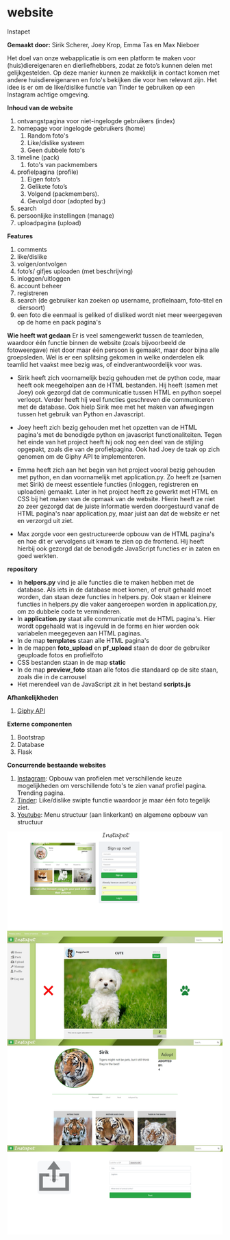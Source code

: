 # website
Instapet

<b>Gemaakt door:</b>
Sirik Scherer, Joey Krop, Emma Tas en Max Nieboer

Het doel van onze webapplicatie is om een platform te maken voor (huis)diereigenaren en dierliefhebbers, zodat ze foto’s kunnen delen met gelijkgestelden. Op deze manier kunnen ze makkelijk in contact komen met andere huisdiereigenaren en foto's bekijken die voor hen relevant zijn. Het idee is er om de like/dislike functie van Tinder te gebruiken op een Instagram achtige omgeving.

<b>Inhoud van de website</b>
1.  ontvangstpagina voor niet-ingelogde gebruikers (index)
2.  homepage voor ingelogde gebruikers (home)
    1. Random foto's
    2. Like/dislike systeem
    3. Geen dubbele foto's
3.  timeline (pack)
    1. foto's van packmembers
4.  profielpagina (profile)
    1. Eigen foto’s
    2. Gelikete foto’s
    3. Volgend (packmembers).
    4. Gevolgd door (adopted by:)
5.  search
6.  persoonlijke instellingen (manage)
7.  uploadpagina (upload)

<b>Features</b>
1.	comments
2.	like/dislike
3.	volgen/ontvolgen
4.	foto’s/ gifjes uploaden (met beschrijving)
5.	inloggen/uitloggen
6.	account beheer
7.  registreren
8.  search (de gebruiker kan zoeken op username, profielnaam, foto-titel en diersoort)
9.  een foto die eenmaal is geliked of disliked wordt niet meer weergegeven op de home en pack pagina's

<b>Wie heeft wat gedaan</b>
Er is veel samengewerkt tussen de teamleden, waardoor één functie binnen de website (zoals bijvoorbeeld de fotoweergave) niet door maar één persoon is gemaakt, maar door bijna alle groepsleden. Wel is er een splitsing gekomen in welke onderdelen elk teamlid het vaakst mee bezig was, of eindverantwoordelijk voor was.

- Sirik heeft zich voornamelijk bezig gehouden met de python code, maar heeft ook meegeholpen aan de HTML bestanden. Hij heeft (samen met Joey) ook gezorgd dat de communicatie tussen HTML en python soepel verloopt. Verder heeft hij veel functies geschreven die communiceren met de database. Ook hielp Sirik mee met het maken van afwegingen tussen het gebruik van Python en Javascript.

- Joey heeft zich bezig gehouden met het opzetten van de HTML pagina's met de benodigde python en javascript functionaliteiten. Tegen het einde van het project heeft hij ook nog een deel van de stijling opgepakt, zoals die van de profielpagina. Ook had Joey de taak op zich genomen om de Giphy API te implementeren.

- Emma heeft zich aan het begin van het project vooral bezig gehouden met python, en dan voornamelijk met application.py. Zo heeft ze (samen met Sirik) de meest essentiele functies (inloggen, registreren en uploaden) gemaakt. Later in het project heeft ze gewerkt met HTML en CSS bij het maken van de opmaak van de website. Hierin heeft ze niet zo zeer gezorgd dat de juiste informatie werden doorgestuurd vanaf de HTML pagina's naar application.py, maar juist aan dat de website er net en verzorgd uit ziet.

- Max zorgde voor een gestructureerde opbouw van de HTML pagina's en hoe dit er vervolgens uit kwam te zien op de frontend. Hij heeft hierbij ook gezorgd dat de benodigde JavaScript functies er in zaten en goed werkten.

<b> repository </b>
- In <b>helpers.py</b> vind je alle functies die te maken hebben met de database. Als iets in de database moet komen, of eruit gehaald moet worden, dan staan deze functies in helpers.py. Ook staan er kleinere functies in helpers.py die vaker aangeroepen worden in application.py, om zo dubbele code te verminderen.
- In <b>application.py</b> staat alle communicatie met de HTML pagina's. Hier wordt opgehaald wat is ingevuld in de forms en hier worden ook variabelen meegegeven aan HTML paginas.
- In de map <b>templates</b> staan alle HTML pagina's
- In de mappen <b>foto_upload</b> en <b>pf_upload</b> staan de door de gebruiker geuploade fotos en profielfoto
- CSS bestanden staan in de map <b>static</b>
- In de map <b>preview_foto</b> staan alle fotos die standaard op de site staan, zoals die in de carrousel
- Het merendeel van de JavaScript zit in het bestand <b>scripts.js</b>


<b>Afhankelijkheden</b>
1. [Giphy API](http://api.giphy.com)

<b>Externe componenten</b>
1. Bootstrap
2. Database
3. Flask

<b>Concurrende bestaande websites</b>
1. [Instagram](http://www.instagram.com): Opbouw van profielen met verschillende keuze mogelijkheden om verschillende foto's te zien vanaf profiel pagina. Trending pagina.
2. [Tinder](http://www.tinder.com): Like/dislike swipte functie waardoor je maar één foto tegelijk ziet.
3. [Youtube](http://www.youtube.com): Menu structuur (aan linkerkant) en algemene opbouw van structuur

![image of design](docs/screenshot.png)
